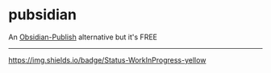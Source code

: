 # pubsidian
An [Obsidian-Publish](https://obsidian.md/publish) alternative but it's FREE

---

https://img.shields.io/badge/Status-WorkInProgress-yellow
